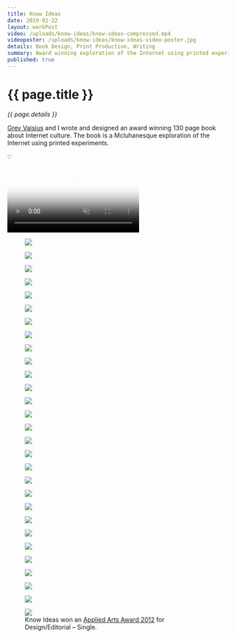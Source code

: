 ```yaml
---
title: Know Ideas
date: 2019-02-22
layout: workPost
video: /uploads/know-ideas/know-ideas-compressed.mp4
videoposter: /uploads/know-ideas/know-ideas-video-poster.jpg
details: Book Design, Print Production, Writing
summary: Award winning exploration of the Internet using printed experiments.
published: true
---
```

<div class="mw-900  bp1-u-textAlign-center  u-mar-auto  u-mar-b05">
    <h1 class="u-noMargin u-mar-b01">{{ page.title }}</h1>
    <p class="as-h5  u-mar-b05"><em>{{ page.details }}</em></p>
    <p class="as-h3" style="max-width: 100%;"><a href="http://greyvy.com/" target="_blank">Grey Vaisius</a> and I wrote and designed an award winning 130 page book about Internet culture. The book is a Mcluhanesque exploration of the Internet using printed experiments.</p>
    <p class="as-h5  u-textAlign-center  u-mar-b05">&#8757;</p>
</div>

<div class="Grid  Grid--withGutters">
    <div class="Grid-cell  u-size1of1">
        <div class="media">
            <video autoplay loop muted playsinline type="video/mp4" src="/uploads/know-ideas/know-ideas-in-article2.mp4" poster="/uploads/know-ideas/know-ideas-video-poster.jpg"></video>
        </div>
    </div>
    <div class="Grid-cell  u-size1of2">
        <figure>
            <img src="/uploads/know-ideas/know-ideas-cover.jpg"/>
        </figure>
    </div>
    <div class="Grid-cell  u-size1of2">
        <figure>
            <img src="/uploads//know-ideas/know-ideas-back-cover.jpg"/>
        </figure>
    </div>
    <div class="Grid-cell  u-size1of2">
        <figure>
            <img src="/uploads/know-ideas/ki-93.jpg"/>
        </figure>
    </div>
    <div class="Grid-cell  u-size1of2">
        <figure>
            <img src="/uploads//know-ideas/know-ideas-pages.jpg"/>
        </figure>
    </div>
    <div class="Grid-cell  u-size1of4">
        <figure>
            <img src="/uploads/know-ideas/ki-11.jpg"/>
        </figure>
    </div>
    <div class="Grid-cell  u-size1of4">
        <figure>
            <img src="/uploads//know-ideas/ki-12.jpg"/>
        </figure>
    </div>
    <div class="Grid-cell  u-size1of4">
        <figure>
            <img src="/uploads/know-ideas/ki-13.jpg"/>
        </figure>
    </div>
    <div class="Grid-cell  u-size1of4">
        <figure>
            <img src="/uploads//know-ideas/ki-14.jpg"/>
        </figure>
    </div>
    <div class="Grid-cell  u-size1of2">
        <figure>
            <img src="/uploads/know-ideas/ki-43.jpg"/>
        </figure>
    </div>
    <div class="Grid-cell  u-size1of2">
        <figure>
            <img src="/uploads//know-ideas/ki-44.jpg"/>
        </figure>
    </div>
    <div class="Grid-cell  u-size1of3">
        <figure>
            <img src="/uploads/know-ideas/ki-32.jpg"/>
        </figure>
    </div>
    <div class="Grid-cell  u-size1of3">
        <figure>
            <img src="/uploads//know-ideas/ki-33.jpg"/>
        </figure>
    </div>
    <div class="Grid-cell  u-size1of3">
        <figure>
            <img src="/uploads/know-ideas/ki-34.jpg"/>
        </figure>
    </div>
    <div class="Grid-cell  u-size1of2">
        <figure>
            <img src="/uploads/know-ideas/ki-28.jpg"/>
        </figure>
    </div>
    <div class="Grid-cell  u-size1of2">
        <figure>
            <img src="/uploads//know-ideas/ki-29.jpg"/>
        </figure>
    </div>
    <div class="Grid-cell  u-size1of3">
        <figure>
            <img src="/uploads/know-ideas/ki-49.jpg"/>
        </figure>
    </div>
    <div class="Grid-cell  u-size1of3">
        <figure>
            <img src="/uploads//know-ideas/ki-50.jpg"/>
        </figure>
    </div>
    <div class="Grid-cell  u-size1of3">
        <figure>
            <img src="/uploads/know-ideas/ki-51.jpg"/>
        </figure>
    </div>
    <div class="Grid-cell  u-size1of2">
        <figure>
            <img src="/uploads/know-ideas/ki-54.jpg"/>
        </figure>
    </div>
    <div class="Grid-cell  u-size1of2">
        <figure>
            <img src="/uploads//know-ideas/ki-55.jpg"/>
        </figure>
    </div>
    <div class="Grid-cell  u-size1of3">
        <figure>
            <img src="/uploads/know-ideas/ki-19.jpg"/>
        </figure>
    </div>
    <div class="Grid-cell  u-size1of3">
        <figure>
            <img src="/uploads//know-ideas/ki-21.jpg"/>
        </figure>
    </div>
    <div class="Grid-cell  u-size1of3">
        <figure>
            <img src="/uploads/know-ideas/ki-24.jpg"/>
        </figure>
    </div>
    <div class="Grid-cell  u-size1of2">
        <figure>
            <img src="/uploads/know-ideas/ki-58.jpg"/>
        </figure>
    </div>
    <div class="Grid-cell  u-size1of2">
        <figure>
            <img src="/uploads//know-ideas/ki-76.jpg"/>
        </figure>
    </div>
    <div class="Grid-cell  u-size1of3">
        <figure>
            <img src="/uploads//know-ideas/know-ideas-process.jpg"/>
        </figure>
    </div>
    <div class="Grid-cell  u-size1of3">
        <figure>
            <img src="/uploads/know-ideas/know-ideas-full-cover.jpg"/>
        </figure>
    </div>
    <div class="Grid-cell  u-size1of3">
        <figure>
            <img src="/uploads/know-ideas/know-ideas-exhibition-space.jpg"/>
        </figure>
    </div>
    <div class="Grid-cell  u-size1of1">
        <figure>
            <img src="/uploads/know-ideas/know-ideas-applied-arts-award.jpg"/>
            <figcaption>Know Ideas won an <a href="http://www.appliedartsmag.com/winners_gallery/student/?id=981&year=2012&clip=1" target="_blank">Applied Arts Award 2012</a> for Design/Editorial – Single.</figcaption>
        </figure>
    </div>
</div>